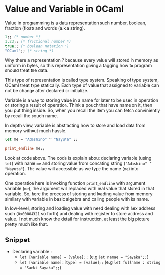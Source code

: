# Value and Variable in OCaml

Value in programming is a data representation such number, boolean, fraction (float) and words (a.k.a string). 

```ocaml
1;; (* number *)
1.23;; (* fractional number *)
true;; (* boolean notation *)
"OCaml";; (* string *)
```

Why there a representation ? because every value will stored in memory as uniform in bytes, so this representation giving a tagging how to program should treat the data. 

This type of representation is called type system. Speaking of type system, OCaml treat type statically. Each type of value that assigned to variable can not be change after declared or initialize.

Variable is a way to storing value in a name for later to be used in operation or storing a result of operation. Think a pouch that have name on it, then you put thing inside. So, when you recall the item you can fetch conviniently by recall the pouch name.

In depth view, variable is abstracting how to store and load data from memory without much hassle.

```ocaml
let me = "Adashino" ^ "Nayuta" ;;

print_endline me;;
```
Look at code above. The code is explain about declaring variable (using `let`) with name `me` and storing value from concating string (`"Adashino" ^ "Nayuta"`). The value will accessible as we type the name (`me`) into operation. 

One operation here is invoking function `print_endline` with argument variable (`me`), the argument will replaced with real value that stored in that variable. So, here the process of storing and loading value from memory similary with variable in basic algebra and calling people with its name.

In low-level, storing and loading value with need dealing with hex address such (`0x00004321` so forth) and dealing with register to store address and value. I not much know the detail for instruction, at least the big picture pretty much like that.

## Snippet

- Declaring variable :
  - `let [variable name] = [value];;` (e.g `let namae = "Sayaka";;`)
  - `let [variable name]:[type] = [value];;` (e.g `let fullname : string = "Saeki Sayaka";;`)

